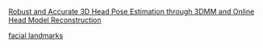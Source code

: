 [Robust and Accurate 3D Head Pose Estimation
through 3DMM and Online Head Model Reconstruction](http://publications.idiap.ch/downloads/papers/2017/Yu_FG2017_2017.pdf)



[facial landmarks](http://www.pyimagesearch.com/2017/04/03/facial-landmarks-dlib-opencv-python/)